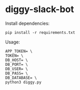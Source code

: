 # diggy-slack-bot

Install dependencies:
```
pip install -r requirements.txt
```

Usage: 
```
APP_TOKEN= \
TOKEN= \
DB_HOST= \
DB_PORT= \
DB_USER= \
DB_PASS= \
DB_DATABASE= \
python3 diggy.py
```